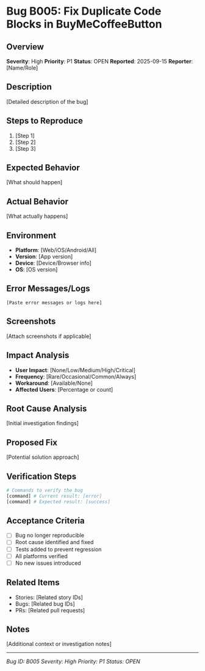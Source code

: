 # Bug B005: Fix Duplicate Code Blocks in BuyMeCoffeeButton

## Overview
**Severity**: High
**Priority**: P1
**Status**: OPEN
**Reported**: 2025-09-15
**Reporter**: [Name/Role]

## Description
[Detailed description of the bug]

## Steps to Reproduce
1. [Step 1]
2. [Step 2]
3. [Step 3]

## Expected Behavior
[What should happen]

## Actual Behavior
[What actually happens]

## Environment
- **Platform**: [Web/iOS/Android/All]
- **Version**: [App version]
- **Device**: [Device/Browser info]
- **OS**: [OS version]

## Error Messages/Logs
```
[Paste error messages or logs here]
```

## Screenshots
[Attach screenshots if applicable]

## Impact Analysis
- **User Impact**: [None/Low/Medium/High/Critical]
- **Frequency**: [Rare/Occasional/Common/Always]
- **Workaround**: [Available/None]
- **Affected Users**: [Percentage or count]

## Root Cause Analysis
[Initial investigation findings]

## Proposed Fix
[Potential solution approach]

## Verification Steps
```bash
# Commands to verify the bug
[command] # Current result: [error]
[command] # Expected result: [success]
```

## Acceptance Criteria
- [ ] Bug no longer reproducible
- [ ] Root cause identified and fixed
- [ ] Tests added to prevent regression
- [ ] All platforms verified
- [ ] No new issues introduced

## Related Items
- Stories: [Related story IDs]
- Bugs: [Related bug IDs]
- PRs: [Related pull requests]

## Notes
[Additional context or investigation notes]

---
*Bug ID: B005*
*Severity: High*
*Priority: P1*
*Status: OPEN*
